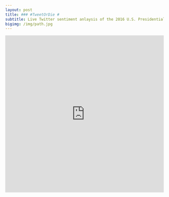 ```yaml
---
layout: post
title: ### #TweetOrDie # 
subtitle: Live Twitter sentiment anlaysis of the 2016 U.S. Presidential Candidates
bigimg: /img/path.jpg
---
```


<iframe id="Campaign" src="http://52.38.152.177:3838/Campaign/" style="border: none; width: 100%; height: 500px" frameborder="0"></iframe>
